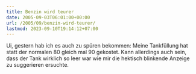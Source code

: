 ```yaml
---
title: Benzin wird teurer
date: 2005-09-03T06:01:00+00:00
url: /2005/09/benzin-wird-teurer/
lastmod: 2023-09-10T19:14:12+07:00
---
```

Ui, gestern hab ich es auch zu spüren bekommen: Meine Tankfüllung hat statt der normalen 80 gleich mal 90 gekostet. Kann allerdings auch sein, dass der Tank wirklich so leer war wie mir die hektisch blinkende Anzeige zu suggerieren ersuchte.
